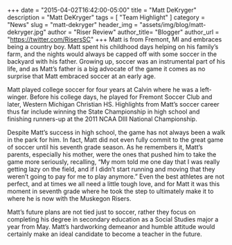 +++
date        = "2015-04-02T16:42:00-05:00"
title       = "Matt DeKryger"
description = "Matt DeKryger"
tags        = [ "Team Highlight" ]
category    = "News"
slug        = "matt-dekryger"
header_img	= "assets/img/blog/matt-dekryger.jpg"
author		= "Riser Review"
author_title= "Blogger"
author_url	= "https://twitter.com/RisersSC"
+++
Matt is from Fremont, MI and embraces being a country boy. Matt spent his childhood days helping on his family’s farm, and the nights would always be capped off with some soccer in the backyard with his father. Growing up, soccer was an instrumental part of his life, and as Matt’s father is a big advocate of the game it comes as no surprise that Matt embraced soccer at an early age.

Matt played college soccer for four years at Calvin where he was a left-winger. Before his college days, he played for Fremont Soccer Club and later, Western Michigan Christian HS. Highlights from Matt’s soccer career thus far include winning the State Championship in high school and finishing runners-up at the 2011 NCAA DIII National Championship.

Despite Matt’s success in high school, the game has not always been a walk in the park for him. In fact, Matt did not even fully commit to the great game of soccer until his seventh grade season. As he remembers it, Matt’s parents, especially his mother, were the ones that pushed him to take the game more seriously, recalling, “My mom told me one day that I was really getting lazy on the field, and if I didn’t start running and moving that they weren’t going to pay for me to play anymore.” Even the best athletes are not perfect, and at times we all need a little tough love, and for Matt it was this moment in seventh grade where he took the step to ultimately make it to where he is now with the Muskegon Risers.

Matt’s future plans are not tied just to soccer, rather they focus on completing his degree in secondary education as a Social Studies major a year from May. Matt’s hardworking demeanor and humble attitude would certainly make an ideal candidate to become a teacher in the future.
